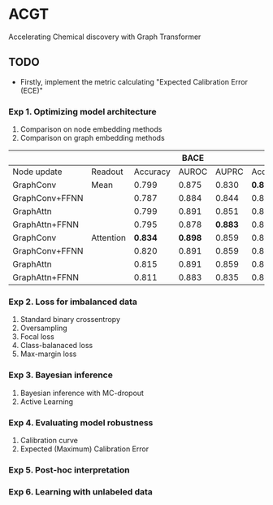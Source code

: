 # ACGT
Accelerating Chemical discovery with Graph Transformer

## TODO
* Firstly, implement the metric calculating "Expected Calibration Error (ECE)"

### Exp 1. Optimizing model architecture
1) Comparison on node embedding methods
2) Comparison on graph embedding methods

|                |           |          | BACE  |       |          | BBBP  |       |          | HIV   |       |
|----------------|-----------|----------|-------|-------|----------|-------|-------|----------|-------|-------|
| Node update    | Readout   | Accuracy | AUROC | AUPRC | Accuracy | AUROC | AUPRC | Accuracy | AUROC | AUPRC |
|    GraphConv   |    Mean   | 0.799    | 0.875 | 0.830 | **0.897**    | 0.909 | **0.965** | 0.967    | 0.726 | 0.230 |
| GraphConv+FFNN |           | 0.787    | 0.884 | 0.844 | 0.880    | 0.899 | 0.956 | 0.967    | 0.724 | 0.233 |
|    GraphAttn   |           | 0.799    | 0.891 | 0.851 | 0.879    | 0.894 | 0.955 | 0.968    | 0.747 | 0.272 |
| GraphAttn+FFNN |           | 0.795    | 0.878 | **0.883** | 0.881    | 0.894 | 0.954 | 0.967    | 0.722 | 0.238 |
|    GraphConv   | Attention | **0.834**    | **0.898** | 0.859 | 0.890    | **0.913** | 0.963 | 0.968    | 0.783 | 0.325 |
| GraphConv+FFNN |           | 0.820    | 0.891 | 0.859 | 0.889    | 0.896 | 0.953 | 0.968    | 0.764 | 0.303 |
|    GraphAttn   |           | 0.815    | 0.891 | 0.859 | 0.879    | 0.889 | 0.949 | 0.969    | **0.790** | **0.370** |
| GraphAttn+FFNN |           | 0.811    | 0.883 | 0.835 | 0.879    | 0.897 | 0.956 | 0.969    | 0.785 | 0.333 |

### Exp 2. Loss for imbalanced data
1) Standard binary crossentropy
2) Oversampling
3) Focal loss
4) Class-balanaced loss
5) Max-margin loss

### Exp 3. Bayesian inference
1) Bayesian inference with MC-dropout
2) Active Learning

### Exp 4. Evaluating model robustness
1) Calibration curve
2) Expected (Maximum) Calibration Error

### Exp 5. Post-hoc interpretation


### Exp 6. Learning with unlabeled data

